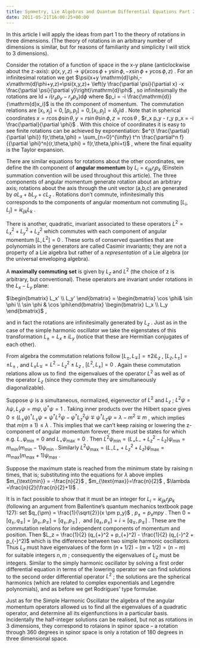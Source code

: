 ```yaml
---
title: Symmetry, Lie Algebras and Quantum Differential Equations Part 2
date: 2011-05-21T16:00:25+00:00
---
```



In this article I will apply the ideas from part 1 to the theory of rotations in three dimensions. (The theory of rotations in an arbitrary number of dimensions is similar, but for reasons of familiarity and simplicity I will stick to 3 dimensions).


<!--more-->


Consider the rotation of a function of space in the x-y plane (anticlockwise about the z-axis):  $\psi(x,y,z) \to \psi(x \cos \phi+ y \sin \phi, -x \sin \phi+ y \cos \phi, z)$ . For an infinitesimal rotation we get  $\psi(x+y \mathrm{d}\phi,-x\mathrm{d}\phi+y,z)=\psi(x,y,z)+ \left(y \frac{\partial \psi}{\partial x} -x \frac{\partial \psi}{\partial y}\right)\mathrm{d}\phi$ , so infinitesimally the rotations are  $\text{Id} + i (r_x p_y - r_y p_x) \mathrm{d}\phi$  where  $p_i = -i \frac{\mathrm{d}}{\mathrm{d}x_i}$  is the ith component of momentum.  The commutation relations are  $[x_i,x_j]=0, [p_i,p_j]=0, [x_i,p_j]=i \delta_{ij} \text{Id}$ . Note that in spherical coordinates  $x=r \cos \phi \sin \theta, y=r \sin \theta \sin \phi, z = r \cos \theta$ ,  $r_x p_y - r_y p_x = -i \frac{\partial}{\partial \phi}$ . With this choice of coordinates it is easy to see finite rotations can be achieved by exponentiation:  $e^{t \frac{\partial}{\partial \phi}} f(r,\theta,\phi) = \sum_{n=0}^{\infty} t^n \frac{\partial^n f}{{\partial \phi}^n}(r,\theta,\phi) = f(r,\theta,\phi+t)$ , where the final equality is the Taylor expansion.


There are similar equations for rotations about the other coordinates, we define the ith component of **angular momentum** by  $L_i = \epsilon_{ijk} r_j p_k$  (Einstein summation convention will be used throughout this article). The three components of angular momentum generate rotation about an arbitrary axis; rotations about the axis through the unit vector (a,b,c) are generated by  $a L_x + bL_y + c L_z$ . Rotations don’t commute, infinitesimally this corresponds to the components of angular momentum not commuting  $[L_i,L_j] = i \epsilon_{ijk} L_k$ .


There is another, quadratic, invariant associated to these operators  $L^2 = L_x^2 + L_y^2 +L_z^2$  which commutes with each component of angular momentum  $[L,L^2]=0$ . These sorts of conserved quantities that are polynomials in the generators are called Casimir invariants; they are not a property of a Lie algebra but rather of a *representation* of a Lie algebra (or the universal enveloping algebra).


A **maximally commuting set** is given by  $L_z \text{ and } L^2$  (the choice of z is arbitrary, but conventional). These operators are invariant under rotations in the  $L_x-L_y$  plane:


 $\begin{bmatrix} L_x' \\ L_y' \end{bmatrix} = \begin{bmatrix} \cos \phi& \sin \phi \\ \sin \phi & \cos \phi\end{bmatrix} \begin{bmatrix} L_x \\ L_y \end{bmatrix}$ ,


and in fact the rotations are infinitesimally generated by  $L_z$ . Just as in the case of the simple harmonic oscillator we take the eigenstates of this transformation  $L_{\pm} = L_x \pm i L_y$  (notice that these are Hermitian conjugates of each other).


From algebra the commutation relations follow  $[L_{\pm},L_{\mp}]=\pm 2 i L_z$ ,  $[L_z,L_{\pm}] = \pm L_{\pm}$ , and  $L_{\pm}L_{\mp} = L^2 - L_z^2 \pm L_z$ ,  $[L^2,L_{\pm}]=0$ . Again these commutation relations allow us to find  the eigenvalues of the operator  $L^2$  as well as of the operator  $L_z$  (since they commute they are simultaneously diagonalizable).


Suppose  $\psi$  is a simultaneous, normalized, eigenvector of  $L^2$  and  $L_z$ ;  $L^2 \psi = \lambda \psi, L_z \psi = m \psi, \psi^{\dag}\psi=1$ . Taking inner products over the Hilbert space gives  $0 \leq (L_{\pm} \psi)^{\dag} L_{\pm} \psi = \psi^{\dag} L^2 \psi - \psi^{\dag} L_z^2 \psi \mp \psi^{\dag} L_z \psi = \lambda - m^2 \mp m$ , which implies that  $m(m \pm 1) \leq \lambda$ . This implies that we can’t keep raising or lowering the z-component of angular momentum forever, there must be states for which e.g.  $L_{-} \psi_{\mbox{min}} = 0$  and  $L_{+} \psi_{\mbox{max}} = 0$ . Then  $L^2 \psi_{\mbox{min}} = (L_{+}L_{-} + L_z^2 - L_z) \psi_{\mbox{min}} = m_{\min}(m_{\min}-1) \psi_{\mbox{min}}$ . Similarly  $L^2 \psi_{\mbox{max}} = (L_{-}L_{+} + L_z^2 + L_z) \psi_{\mbox{max}} = m_{\max}(m_{\max}+1) \psi_{\mbox{max}}$ .


Suppose the maximum state is reached from the minimum state by raising n times, that is; substituting into the equations for  $\lambda$  above implies   $m_{\text{min}} = -\frac{n}{2}$ , $m_{\text{max}}=\frac{n}{2}$ , $\lambda =\frac{n}{2}(\frac{n}{2}+1)$ .


It is in fact possible to show that it must be an integer for  $L_i = i \epsilon_{ijk} r_j p_k$  (following an argument from Ballentine’s quantum mechanics textbook page 127): set  $q_{\pm} = \frac{1}{\sqrt{2}}(x \pm p_y)$ ,  $p_{\pm} = p_x mp y$ . Then  $0=[q_{\pm},q_{\mp}] = [p_{\pm},p_{\mp}] = [q_{\pm},p_{\mp}]$ ,  and  $[q_{\pm},p_{\pm}]=i=[q_{\mp},p_{\mp}]$ . These are the commutation relations for independent components of momentum and position. Then  $L_z = \frac{1}{2} (q_{+}^2 + p_{+}^2) - \frac{1}{2} (q_{-}^2 + p_{-}^2)$  which is the difference between two simple harmonic oscillators. Thus  $L_z$  must have eigenvalues of the form  $(n+1/2) - (m+1/2) = (n-m)$  for suitable integers  $n,m$ ; consequently the eigenvalues of  $L_z$  must be integers.
Similar to the simply harmonic oscillator by solving a first order differential equation in terms of the lowering operator we can find solutions to the second order differential operator  $L^2$ ; the solutions are the spherical harmonics (which are related to complex exponentials and Legendre polynomials), and as before we get Rodrigues’ type formulae.


Just as for the Simple Harmonic Oscillator the algebra of the angular momentum operators allowed us to find all the eigenvalues of a quadratic operator, and determine all its eigenfunctions in a particular basis. Incidentally the half-integer solutions can be realised, but not as rotations in 3 dimensions, they correspond to rotaions in spinor space – a rotation through 360 degrees in spinor space is only a rotation of 180 degrees in three dimensional space.




 
